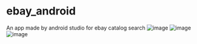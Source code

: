 # ebay_android

An app made by android studio for ebay catalog search
![image](https://github.com/ziyulinv/ebay_android/tree/master/img/search.png)
![image](https://github.com/ziyulinv/ebay_android/tree/master/img/result.png)
![image](https://github.com/ziyulinv/ebay_android/tree/master/img/detail.png)
